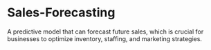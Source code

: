 # Sales-Forecasting
A predictive model that can forecast future sales, which is crucial for businesses to optimize inventory, staffing, and marketing strategies.
